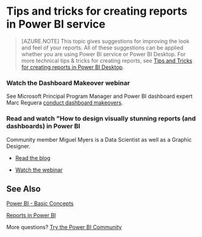 <properties
   pageTitle="Tips and tricks for creating visually stunning reports in Power BI service"
   description="Tips and tricks for creating reports in Power BI service"
   services="powerbi"
   documentationCenter=""
   authors="mihart"
   manager="mblythe"
   backup=""
   editor=""
   tags=""
   qualityFocus="no"
   qualityDate=""/>

<tags
   ms.service="powerbi"
   ms.devlang="NA"
   ms.topic="article"
   ms.tgt_pltfrm="NA"
   ms.workload="powerbi"
   ms.date="09/12/2016"
   ms.author="mihart"/>
# Tips and tricks for creating reports in Power BI service

>[AZURE.NOTE] This topic gives suggestions for improving the look and feel of your reports. All of these suggestions can be applied whether you are using Power BI service or Power BI Desktop.  For more technical tips & tricks for creating reports, see [Tips and Tricks for creating reports in Power BI Desktop](powerbi-desktop-tips-and-tricks-for-creating-reports).


### Watch the Dashboard Makeover webinar

See Microsoft Principal Program Manager and Power BI dashboard expert Marc Reguera [conduct dashboard makeovers](https://info.microsoft.com/CO-PowerBI-WBNR-FY16-05May-12-Dashboard-Makeover-Registration.html).


### Read and watch "How to design visually stunning reports (and dashboards) in Power BI

Community member Miguel Myers is a Data Scientist as well as a Graphic Designer.

-  [Read the blog](https://powerbi.microsoft.com/blog/how-to-design-visually-stunning-reports/)

-  [Watch the webinar](https://info.microsoft.com/CO-PowerBI-WBNR-FY16-04Apr-19-Design-Reports-in-PowerBI-Registration.html)

## See Also

[Power BI - Basic Concepts](powerbi-service-basic-concepts.md)

[Reports in Power BI](powerbi-service-reports.md)

More questions? [Try the Power BI Community](http://community.powerbi.com/)
